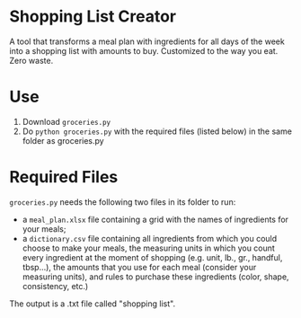 # Shopping List Creator
A tool that transforms a meal plan with ingredients for all days of the week into a shopping list with amounts to buy.
Customized to the way you eat.
Zero waste.

# Use
1.  Download `groceries.py`
2.  Do `python groceries.py` with the required files (listed below) in the same folder as groceries.py

# Required Files
`groceries.py` needs the following two files in its folder to run:
*   a `meal_plan.xlsx` file containing a grid with the names of ingredients for your meals;
*   a `dictionary.csv` file containing all ingredients from which you could choose to make your meals, the measuring units in which you count every ingredient at the moment of shopping (e.g. unit, lb., gr., handful, tbsp...), the amounts that you use for each meal (consider your measuring units), and rules to purchase these ingredients (color, shape, consistency, etc.)

The output is a .txt file called "shopping list".
